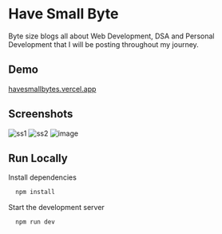 # Have Small Byte

Byte size blogs all about Web Development, DSA and Personal Development that I will be posting throughout my journey.

## Demo

[havesmallbytes.vercel.app](https://havesmallbytes.vercel.app/)

## Screenshots

![ss1](https://user-images.githubusercontent.com/53307443/252889349-18b1964e-9b75-4091-967f-a59b75b17da7.png)
![ss2](https://user-images.githubusercontent.com/53307443/252889561-7c0e4ecb-3fee-4d8f-b0f9-9d85c8ed9296.png)
![image](https://user-images.githubusercontent.com/53307443/252889750-3e4322ec-33ae-4eb0-8754-ec5101057f6e.png)

## Run Locally

Install dependencies

```bash
  npm install
```

Start the development server

```bash
  npm run dev
```
